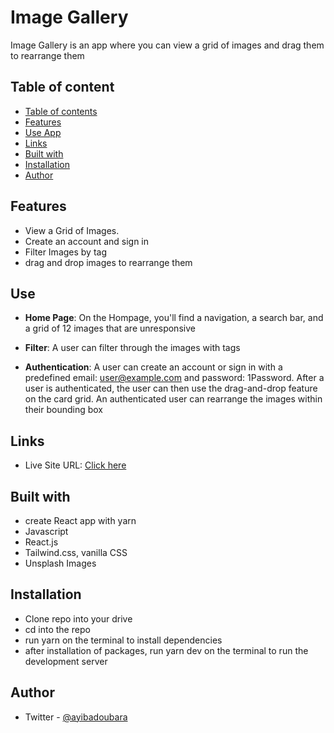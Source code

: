# Image Gallery
Image Gallery is an app where you can view a grid of images and drag them to rearrange them

## Table of content

- [Table of contents](#table-of-contents)
- [Features](#Features)
- [Use App](#Use)
- [Links](#links)
- [Built with](#built-with)
- [Installation](#installation)
- [Author](#author)

## Features

- View a Grid of Images.
- Create an account and sign in 
-  Filter Images by tag
-  drag and drop images to rearrange them

## Use
- **Home Page**: On the Hompage, you'll find a navigation, a search bar, and a grid of 12 images that are unresponsive

- **Filter**: A user can filter through the images with tags

- **Authentication**: A user can create an account or sign in with a predefined email: user@example.com and password: 1Password. After a user is authenticated, the user can then use the drag-and-drop feature on the card grid. An authenticated user can rearrange the images within their bounding box

## Links

- Live Site URL: [Click here](https://image-gallery-five-psi.vercel.app/)

## Built with
- create React app with yarn
- Javascript
- React.js
- Tailwind.css, vanilla CSS
- Unsplash Images

## Installation

- Clone repo into your drive
- cd into the repo
- run yarn on the terminal to install dependencies
- after installation of packages, run yarn dev on the terminal to run the development server

## Author

- Twitter - [@ayibadoubara](https://www.twitter.com/ayibadoubara)

